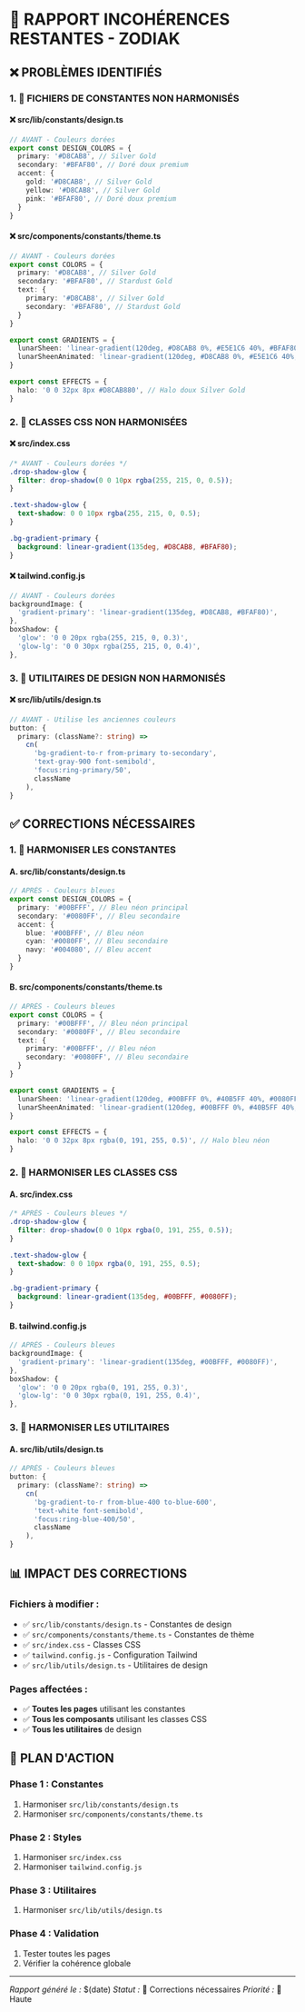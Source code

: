 # 🚨 RAPPORT INCOHÉRENCES RESTANTES - ZODIAK

## ❌ **PROBLÈMES IDENTIFIÉS**

### **1. 📁 FICHIERS DE CONSTANTES NON HARMONISÉS**

#### **❌ src/lib/constants/design.ts**
```typescript
// AVANT - Couleurs dorées
export const DESIGN_COLORS = {
  primary: '#D8CAB8', // Silver Gold
  secondary: '#BFAF80', // Doré doux premium
  accent: {
    gold: '#D8CAB8', // Silver Gold
    yellow: '#D8CAB8', // Silver Gold
    pink: '#BFAF80', // Doré doux premium
  }
}
```

#### **❌ src/components/constants/theme.ts**
```typescript
// AVANT - Couleurs dorées
export const COLORS = {
  primary: '#D8CAB8', // Silver Gold
  secondary: '#BFAF80', // Stardust Gold
  text: {
    primary: '#D8CAB8', // Silver Gold
    secondary: '#BFAF80', // Stardust Gold
  }
}

export const GRADIENTS = {
  lunarSheen: 'linear-gradient(120deg, #D8CAB8 0%, #E5E1C6 40%, #BFAF80 70%, #fffbe6 100%)',
  lunarSheenAnimated: 'linear-gradient(120deg, #D8CAB8 0%, #E5E1C6 40%, #BFAF80 70%, #fffbe6 100%)',
}

export const EFFECTS = {
  halo: '0 0 32px 8px #D8CAB880', // Halo doux Silver Gold
}
```

### **2. 🎨 CLASSES CSS NON HARMONISÉES**

#### **❌ src/index.css**
```css
/* AVANT - Couleurs dorées */
.drop-shadow-glow {
  filter: drop-shadow(0 0 10px rgba(255, 215, 0, 0.5));
}

.text-shadow-glow {
  text-shadow: 0 0 10px rgba(255, 215, 0, 0.5);
}

.bg-gradient-primary {
  background: linear-gradient(135deg, #D8CAB8, #BFAF80);
}
```

#### **❌ tailwind.config.js**
```javascript
// AVANT - Couleurs dorées
backgroundImage: {
  'gradient-primary': 'linear-gradient(135deg, #D8CAB8, #BFAF80)',
},
boxShadow: {
  'glow': '0 0 20px rgba(255, 215, 0, 0.3)',
  'glow-lg': '0 0 30px rgba(255, 215, 0, 0.4)',
},
```

### **3. 🔧 UTILITAIRES DE DESIGN NON HARMONISÉS**

#### **❌ src/lib/utils/design.ts**
```typescript
// AVANT - Utilise les anciennes couleurs
button: {
  primary: (className?: string) =>
    cn(
      'bg-gradient-to-r from-primary to-secondary',
      'text-gray-900 font-semibold',
      'focus:ring-primary/50',
      className
    ),
}
```

## ✅ **CORRECTIONS NÉCESSAIRES**

### **1. 🔧 HARMONISER LES CONSTANTES**

#### **A. src/lib/constants/design.ts**
```typescript
// APRÈS - Couleurs bleues
export const DESIGN_COLORS = {
  primary: '#00BFFF', // Bleu néon principal
  secondary: '#0080FF', // Bleu secondaire
  accent: {
    blue: '#00BFFF', // Bleu néon
    cyan: '#0080FF', // Bleu secondaire
    navy: '#004080', // Bleu accent
  }
}
```

#### **B. src/components/constants/theme.ts**
```typescript
// APRÈS - Couleurs bleues
export const COLORS = {
  primary: '#00BFFF', // Bleu néon principal
  secondary: '#0080FF', // Bleu secondaire
  text: {
    primary: '#00BFFF', // Bleu néon
    secondary: '#0080FF', // Bleu secondaire
  }
}

export const GRADIENTS = {
  lunarSheen: 'linear-gradient(120deg, #00BFFF 0%, #40B5FF 40%, #0080FF 70%, #E6F7FF 100%)',
  lunarSheenAnimated: 'linear-gradient(120deg, #00BFFF 0%, #40B5FF 40%, #0080FF 70%, #E6F7FF 100%)',
}

export const EFFECTS = {
  halo: '0 0 32px 8px rgba(0, 191, 255, 0.5)', // Halo bleu néon
}
```

### **2. 🎨 HARMONISER LES CLASSES CSS**

#### **A. src/index.css**
```css
/* APRÈS - Couleurs bleues */
.drop-shadow-glow {
  filter: drop-shadow(0 0 10px rgba(0, 191, 255, 0.5));
}

.text-shadow-glow {
  text-shadow: 0 0 10px rgba(0, 191, 255, 0.5);
}

.bg-gradient-primary {
  background: linear-gradient(135deg, #00BFFF, #0080FF);
}
```

#### **B. tailwind.config.js**
```javascript
// APRÈS - Couleurs bleues
backgroundImage: {
  'gradient-primary': 'linear-gradient(135deg, #00BFFF, #0080FF)',
},
boxShadow: {
  'glow': '0 0 20px rgba(0, 191, 255, 0.3)',
  'glow-lg': '0 0 30px rgba(0, 191, 255, 0.4)',
},
```

### **3. 🔧 HARMONISER LES UTILITAIRES**

#### **A. src/lib/utils/design.ts**
```typescript
// APRÈS - Couleurs bleues
button: {
  primary: (className?: string) =>
    cn(
      'bg-gradient-to-r from-blue-400 to-blue-600',
      'text-white font-semibold',
      'focus:ring-blue-400/50',
      className
    ),
}
```

## 📊 **IMPACT DES CORRECTIONS**

### **Fichiers à modifier :**
- ✅ `src/lib/constants/design.ts` - Constantes de design
- ✅ `src/components/constants/theme.ts` - Constantes de thème
- ✅ `src/index.css` - Classes CSS
- ✅ `tailwind.config.js` - Configuration Tailwind
- ✅ `src/lib/utils/design.ts` - Utilitaires de design

### **Pages affectées :**
- ✅ **Toutes les pages** utilisant les constantes
- ✅ **Tous les composants** utilisant les classes CSS
- ✅ **Tous les utilitaires** de design

## 🚀 **PLAN D'ACTION**

### **Phase 1 : Constantes**
1. Harmoniser `src/lib/constants/design.ts`
2. Harmoniser `src/components/constants/theme.ts`

### **Phase 2 : Styles**
1. Harmoniser `src/index.css`
2. Harmoniser `tailwind.config.js`

### **Phase 3 : Utilitaires**
1. Harmoniser `src/lib/utils/design.ts`

### **Phase 4 : Validation**
1. Tester toutes les pages
2. Vérifier la cohérence globale

---

*Rapport généré le :* $(date)
*Statut :* 🔧 Corrections nécessaires
*Priorité :* 🚨 Haute
